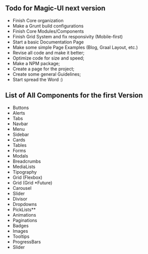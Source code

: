## Todo for Magic-UI next version

* Finish Core organization
* Make a Grunt build configurations
* Finish Core Modules/Components
* Finish Grid System and fix responsivity (Mobile-first)
* Start a basic Documentation Page
* Make some simple Page Examples (Blog, Graal Layout, etc.)
* Revise all code and make it better;
* Optimize code for size and speed;
* Make a NPM package;
* Create a page for the project;
* Create some general Guidelines;
* Start spread the Word :)


## List of All Components for the first Version
* Buttons
* Alerts
* Tabs
* Navbar
* Menu
* Sidebar
* Cards
* Tables
* Forms
* Modals
* Breadcrumbs
* MediaLists
* Tipography
* Grid (Flexbox)
* Grid (Grid *Future)
* Carousel
* Slider
* Divisor
* Dropdowns
* PickLists**
* Animations
* Paginations
* Badges
* Images
* Tooltips
* ProgressBars
* Slider
